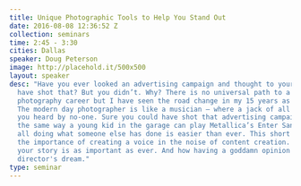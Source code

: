 ```yaml
---
title: Unique Photographic Tools to Help You Stand Out
date: 2016-08-08 12:36:52 Z
collection: seminars
time: 2:45 - 3:30
cities: Dallas
speaker: Doug Peterson
image: http://placehold.it/500x500
layout: speaker
desc: "Have you ever looked an advertising campaign and thought to yourself, I could
  have shot that? But you didn’t. Why? There is no universal path to a successful
  photography career but I have seen the road change in my 15 years as a working professional.
  The modern day photographer is like a musician — where a jack of all trades gets
  you heard by no-one. Sure you could have shot that advertising campaign technically,
  the same way a young kid in the garage can play Metallica’s Enter Sandman… after
  all doing what someone else has done is easier than ever. This short talk will explore
  the importance of creating a voice in the noise of content creation. How sharing
  your story is as important as ever. And how having a goddamn opinion is a creative
  director's dream."
type: seminar
---
```


